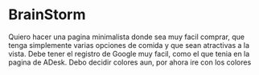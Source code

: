 # BrainStorm
Quiero hacer una pagina minimalista donde sea muy facil comprar, que tenga simplemente varias opciones de comida y que sean atractivas a la vista.
Debe tener el registro de Google muy facil, como el que tenia en la pagina de ADesk.
Debo decidir colores aun, por ahora ire con los colores 